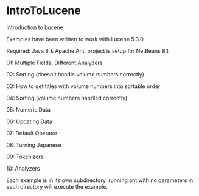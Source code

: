# IntroToLucene
Introduction to Lucene

Examples have been written to work with Lucene 5.3.0.

Required: Java 8 & Apache Ant, project is setup for NetBeans 8.1

01: Multiple Fields, Different Analyzers

02: Sorting (doesn't handle volume numbers correctly)

03: How to get titles with volume numbers into sortable order

04: Sorting (volume numbers handled correctly)

05: Numeric Data

06: Updating Data

07: Default Operator

08: Turning Japanese

09: Tokenizers

10: Analyzers

Each example is in its own subdirectory, running ant with no parameters in each directory will execute the example.
